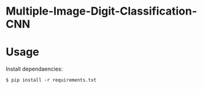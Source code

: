# Multiple-Image-Digit-Classification-CNN

# Usage

Install dependaencies:

```
$ pip install -r requirements.txt
```
